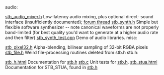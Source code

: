 audio:

[stb_audio_mixer.h][1]     Low-latency audio mixing, plus optional direct-
sound interface (insufficiently documented); [forum thread][2]
[stb_synth.h][3]     Simple but flexible software synthesizer -- note
canonical waveforms are not properly band-limited (for best quality you'd want
to generate at a higher audio rate and then filter) [stb_synth_test.cpp][4]
Demo of audio libraries.  misc:

[stb_pixel32.h][5]     Alpha-blending, bilinear sampling of 32-bit RGBA pixels
[stb_file.h][6]     Weird file-processing routines deleted from stb.h  stb.h:

[stb_h.html][7]     Documentation for [stb.h][8] [stb.c][9]     Unit tests for
[stb.h][8]. [stb_stua.html][10]     Documentation for STB_STUA, found in
[stb.h][8]

   [1]: stb_audio_mixer.h

   [2]: https://mollyrocket.com/forums/viewtopic.php?t=345

   [3]: stb_synth.h

   [4]: stb_synth_test.cpp

   [5]: stb_pixel32.h

   [6]: stb_file.h

   [7]: stb_h.html

   [8]: ../stb.h

   [9]: stb.c

   [10]: stb_stua.html

